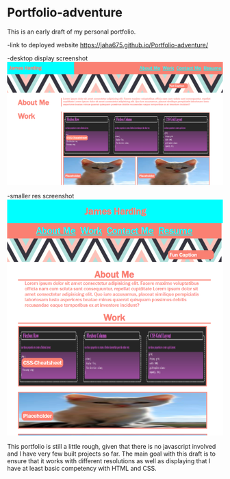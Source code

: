 # Portfolio-adventure


This is an early draft of my personal portfolio.

-link to deployed website
https://jaha675.github.io/Portfolio-adventure/

-desktop display screenshot
![Desktop screenshot](./assets/pics/desktop-res-screenshot.png "Desktop screenshot")

-smaller res screenshot
![Smaller screen screenshot](./assets/pics/smaller-res-screenshot.png "Smaller screen screenshot")

This portfolio is still a little rough, given that there is no javascript involved and I have very few built projects so far. The main goal with this draft is to ensure that it works with different resolutions as well as displaying that I have at least basic competency with HTML and CSS.